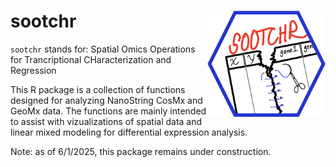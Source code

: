 # sootchr <img src='sootchr_package_sticker.png' align="right" height="170" /></a>
`sootchr` stands for: Spatial Omics Operations for Trancriptional CHaracterization and Regression

This R package is a collection of functions designed for analyzing NanoString CosMx and GeoMx data. The functions are mainly intended to assist with vizualizations of spatial data and linear mixed modeling for differential expression analysis. 

Note: as of 6/1/2025, this package remains under construction.